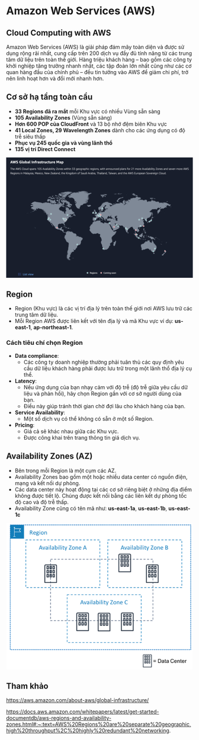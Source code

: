 # Amazon Web Services (AWS)
## Cloud Computing with AWS
Amazon Web Services (AWS) là giải pháp đám mây toàn diện và được sử dụng rộng rãi nhất, cung cấp trên 200 dịch vụ đầy đủ tính năng từ các trung tâm dữ liệu trên toàn thế giới.
Hàng triệu khách hàng – bao gồm các công ty khởi nghiệp tăng trưởng nhanh nhất, các tập đoàn lớn nhất cũng như các cơ quan hàng đầu của chính phủ – đều tin tưởng vào AWS để giảm chi phí, trở nên linh hoạt hơn và đổi mới nhanh hơn.

## Cơ sở hạ tầng toàn cầu
- **33 Regions đã ra mắt** mỗi Khu vực có nhiều Vùng sẵn sàng
- **105 Availability Zones** (Vùng sẵn sàng)
- **Hơn 600 POP của CloudFront** và 13 bộ nhớ đệm biên Khu vực
- **41 Local Zones, 29 Wavelength Zones** dành cho các ứng dụng có độ trễ siêu thấp
- **Phục vụ 245 quốc gia và vùng lãnh thổ**
- **135 vị trí Direct Connect**

<img src="images/aws_global_infrastructure_map.png" width=800>

## Region
- Region (Khu vực) là các vị trí địa lý trên toàn thế giới nơi AWS lưu trữ các trung tâm dữ liệu.
- Mỗi Region AWS được liên kết với tên địa lý và mã Khu vực ví dụ: **us-east-1**, **ap-northeast-1**.

### Cách tiêu chí chọn Region
- **Data compliance**:
  + Các công ty doanh nghiệp thường phải tuân thủ các quy định yêu cầu dữ liệu khách hàng phải được lưu trữ trong một lãnh thổ địa lý cụ thể.
- **Latency**:
  + Nếu ứng dụng của bạn nhạy cảm với độ trễ (độ trễ giữa yêu cầu dữ liệu và phản hồi), hãy chọn Region gần với cơ sở người dùng của bạn.
  + Điều này giúp tránh thời gian chờ đợi lâu cho khách hàng của bạn.
- **Service Availability**:
  + Một số dịch vụ có thể không có sẵn ở một số Region.
- **Pricing**:
  + Giá cả sẽ khác nhau giữa các Khu vực.
  + Được công khai trên trang thông tin giá dịch vụ.

## Availability Zones (AZ)
- Bên trong mỗi Region là một cụm các AZ.
- Availability Zones bao gồm một hoặc nhiều data center có nguồn điện, mạng và kết nối dự phòng.
- Các data center này hoạt động tại các cơ sở riêng biệt ở những địa điểm không được tiết lộ. Chúng được kết nối bằng các liên kết dự phòng tốc độ cao và độ trễ thấp.
- Availability Zone cũng có tên mã như: **us-east-1a**, **us-east-1b**, **us-east-1c**

<img src="images/regions_and_zones.png" width=600>

## Tham khảo
https://aws.amazon.com/about-aws/global-infrastructure/

https://docs.aws.amazon.com/whitepapers/latest/get-started-documentdb/aws-regions-and-availability-zones.html#:~:text=AWS%20Regions%20are%20separate%20geographic,high%20throughput%2C%20highly%20redundant%20networking.
